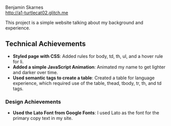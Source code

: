 Benjamin Skarnes  
http://a1-turtlecat02.glitch.me

This project is a simple website talking about my background and experience.

## Technical Achievements
- **Styled page with CSS**: Added rules for body, td, th, ul, and a hover rule for li.
- **Added a simple JavaScript Animation**: Animated my name to get lighter and darker over time.
- **Used semantic tags to create a table**: Created a table for language experience, which required use of the table,
thead, tbody, tr, th, and td tags.

### Design Achievements
- **Used the Lato Font from Google Fonts**: I used Lato as the font for the primary copy text in my site.

